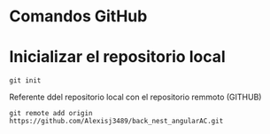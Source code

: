 # Comandos GitHub

# Inicializar el repositorio local
```
git init
```
Referente ddel repositorio local con el repositorio remmoto
(GITHUB)
````
git remote add origin
https://github.com/Alexisj3489/back_nest_angularAC.git
````